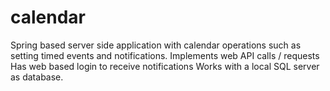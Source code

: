 # calendar
Spring based server side application with calendar operations such as setting timed events and notifications.
Implements web API calls / requests 
Has web based login to receive notifications
Works with a local SQL server as database.
